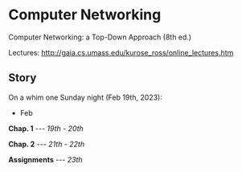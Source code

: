 # Computer Networking
Computer Networking: a Top-Down Approach (8th ed.)

Lectures: http://gaia.cs.umass.edu/kurose_ross/online_lectures.htm

## Story

On a whim one Sunday night (Feb 19th, 2023):

- Feb

**Chap. 1** --- *19th - 20th*

**Chap. 2** --- *21th - 22th*

**Assignments** --- *23th*
